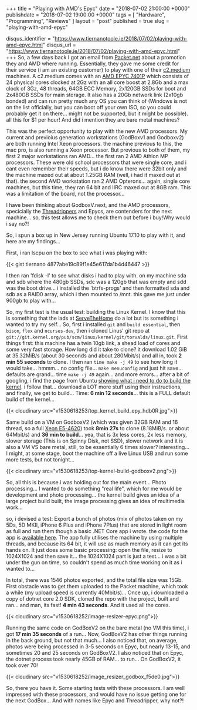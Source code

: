 +++
title = "Playing with AMD's Epyc"
date = "2018-07-02 21:00:00 +0000"
publishdate = "2018-07-02 19:00:00 +0000"
tags = [
  "Hardware",
  "Programming",
  "Reviews"
]
layout = "post"
published = true
slug = "playing-with-amd-epyc"

disqus_identifier = "https://www.tiernanotoole.ie/2018/07/02/playing-with-amd-epyc.html"
disqus_url = "https://www.tiernanotoole.ie/2018/07/02/playing-with-amd-epyc.html"
+++
 So, a few days back I got an email from [Packet.net](http://www.packet.net) about a promotion they and AMD where running. Essentially, they gave me some credit for their service (i am an existing customer) to play with one of their [c2.medium](https://www.packet.net/bare-metal/servers/c2-medium-epyc/) machines. A c2.medium comes with an [AMD EPYC 7401P](https://www.amd.com/en/products/cpu/amd-epyc-7401p) which consists of 24 physical cores clocked at 2Gz with an all core boost at 2.8Gb and a max clock of 3Gz, 48 threads, 64GB ECC Memory, 2x120GB SSDs for boot and 2x480GB SSDs for main storage. It also has a 20Gb network link (2x10gb bonded) and can run pretty much any OS you can think of (Windows is not on the list officially, but you can boot off your own ISO, so you could probably get it on there... might not be supported, but it might be possible). all this for $1 per hour! And did i mention they are bare metal machines?

This was the perfect opportunity to play with the new AMD processors. My current and previoius generation workstations (GodBoxv1 and Godboxv2) are both running Intel Xeon processors. the machine previous to this, the mac pro, is also running a Xeon processor. But previous to both of them, my first 2 major workstations ran AMD... the first ran 2 AMD Athlon MP processors. These were old school processors that were single core, and i cant even remember their speeds, but i do know there were 32bit only and the machine maxed out at about 1.25GB RAM (well, i had it maxed out at that). the second AMD workstation ran 2 AMD Opterons... again, single core machines, but this time, they ran 64 bit and IIRC maxed out at 8GB ram. This was a limitation of the board, not the processor...

I have been thinking about GodboxV.next, and the AMD processors, specicially the [Threadrippers](https://products.amd.com/en-us/search/cpu/amd-ryzen%E2%84%A2/amd-ryzen%E2%84%A2-threadripper) and Epycs, are contenders for the next machine... so, this test allows me to check them out before i buy!Why would i say no?!

So, i spun a box up in New Jersey running Ubuntu 17.10 to play with it, and here are my findings...

First, i ran lscpu on the box to see what i was playing with:

{{< gist tiernano 4877abe19c89f1e45e617da1b4d46447 >}}

I then ran 'fdisk -l' to see what disks i had to play with. on my machine sda and sdb where the 480gb SSDs, sdc was a 120gb that was empty and sdd was the boot drive... i installed the 'btrfs-progs' and then formatted sda and sdb as a RAID0 array, which i then mounted to /mnt. this gave me just under 900gb to play with...

So, my first test is the usual test: building the Linux Kernel. I know that this is something that the lads at [ServeTheHome](http://www.servethehome.com) do a lot but its something i wanted to try my self... So, first i installed `git` and `build essential`, then `bison`, `flex` and `ncurses-dev`, then i cloned Linus' git repo at `git://git.kernel.org/pub/scm/linux/kernel/git/torvalds/linux.git`. First things first: this machine has a twin 10gb link, a shead load of cores and some very fast storage. How long did it take to clone? it download 1.02 GiB at 35.32MiB/s (about 30 seconds and about 280Mbit/s) and all in, took **2 min 55 seconds** to clone. I then ran `time make -j 49` to see how long it would take... hmmm... no config file... `make menuconfig` and just hit save... defaults are grand... time `make -j 49` again... and more errors... after a bit of googling, i find the page from Ubuntu [showing what i need to do to build the kernel](https://wiki.ubuntu.com/KernelTeam/GitKernelBuild). i follow that... download a LOT more stuff using their instructions, and finally, we get to build... Time: **6 min 12 seconds**... this is a FULL default build of the kernel...

{{< cloudinary src="v1530618253/top_kernel_build_epy_hdb0R.jpg">}}

Same build on a VM on GodboxV2 (which was given 32GB RAM and 16 thread, so a full [Xeon E5-4620](https://ark.intel.com/products/64607/Intel-Xeon-Processor-E5-4620-16M-Cache-2_20-GHz-7_20-GTs-Intel-QPI)) took **8min 27s** to clone (8.18MiB/s. or about 64Mbit/s) and **36 min to build**... yea, that is 3x less cores, 2x less memory, slower storage (This is on Spinny Disk, not SSD), slower network and it is also a VM VS bare metal, still, to be essentially 6 times slower? interesting... I might, at some stage, boot the machine off a live Linux USB and run some more tests, but not tonight...

{{< cloudinary src="v1530618253/top-kernel-build-godboxv2.png">}}


So, all this is because i was holding out for the main event... Photo processing... I wanted to do something "real life", which for me would be development and photo processing... the kernel build gives an idea of a large project build built, the image processing gives an idea of multimedia work...

so, i devised a test: Export a bunch of photos (mix of photos taken on my 5Ds, 5D MKII, iPhone 6 Plus and iPhone 7Plus) that are stored in light room as full  and run them though a basic .NET Core app i wrote. the code for the app is [available here](https://github.com/tiernano/imageresizer-testapp). The app fully utilises the machine by using multiple threads, and because its 64 bit, it will use as much memory as it can get its hands on. It just does some basic processing: open the file, resize to 1024X1024 and then save it... the 1024X1024 part is just a test... i was a bit under the gun on time, so couldn't spend as much time working on it as i wanted to...

In total, there was 1546 photos exported, and the total file size was 15Gb. First obstacle was to get them uploaded to the Packet machine, which took a while (my upload speed is currently 40Mbit/s)... Once up, i downloaded a copy of dotnet core 2.0 SDK, cloned the repo with the project, built and ran... and man, its fast! **4 min 43 seconds**. And it used all the cores.

{{< cloudinary src="v1530618252/image-resizer-epyc.png">}}

Running the same code on GodBoxV2 on the bare metal (no VM this time), i got **17 min 35 seconds** of a run... Now, GodBoxV2 has other things running in the back ground, but not that much... I also noticed that, on average, photos were being processed in 3-5 seconds on Epyc, but nearly 13-15, and sometimes 20 and 25 seconds on GodBoxV2. I also noticed that on Epyc, the dotnet process took nearly 45GB of RAM... to run... On GodBoxV2, it took over 70!

{{< cloudinary src="v1530618252/image_resizer_godbox_f5de0.jpg">}}


So, there you have it. Some starting tests with these processors. I am well impressed with these processors, and would have no issue getting one for the next GodBox... And with names like Epyc and Threadripper, why not?!